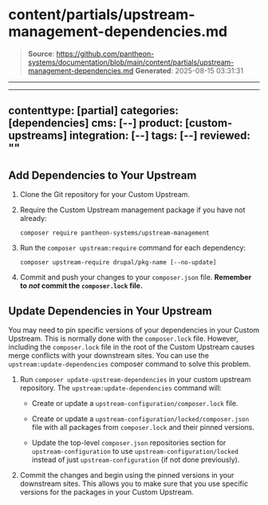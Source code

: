 # content/partials/upstream-management-dependencies.md

> **Source**: https://github.com/pantheon-systems/documentation/blob/main/content/partials/upstream-management-dependencies.md
> **Generated**: 2025-08-15 03:31:31

---

---
contenttype: [partial]
categories: [dependencies]
cms: [--]
product: [custom-upstreams]
integration: [--]
tags: [--]
reviewed: ""
---

## Add Dependencies to Your Upstream

1. Clone the Git repository for your Custom Upstream.

1. Require the Custom Upstream management package if you have not already:

    ```bash{promptUser: user}
    composer require pantheon-systems/upstream-management
    ```

1. Run the `composer upstream:require` command for each dependency:

    ```bash{promptUser: user}
    composer upstream-require drupal/pkg-name [--no-update]
    ```

1. Commit and push your changes to your `composer.json` file. **Remember to *not* commit the `composer.lock` file.**

## Update Dependencies in Your Upstream

You may need to pin specific versions of your dependencies in your Custom Upstream. This is normally done with the `composer.lock` file. However, including the `composer.lock` file in the root of the Custom Upstream causes merge conflicts with your downstream sites. You can use the `upstream:update-dependencies` composer command to solve this problem.

1. Run `composer update-upstream-dependencies` in your custom upstream repository. The `upstream:update-dependencies` command will:

    - Create or update a `upstream-configuration/composer.lock` file.

    - Create or update a `upstream-configuration/locked/composer.json` file with all packages from `composer.lock` and their pinned versions.

    - Update the top-level `composer.json` repositories section for `upstream-configuration` to use `upstream-configuration/locked` instead of just `upstream-configuration` (if not done previously).

1. Commit the changes and begin using the pinned versions in your downstream sites. This allows you to make sure that you use specific versions for the packages in your Custom Upstream.
